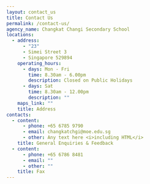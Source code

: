 ```yaml
---
layout: contact_us
title: Contact Us
permalink: /contact-us/
agency_name: Changkat Changi Secondary School
locations:
  - address:
      - "23"
      - Simei Street 3
      - Singapore 529894
    operating_hours:
      - days: Mon - Fri
        time: 8.30am - 6.00pm
        description: Closed on Public Holidays
      - days: Sat
        time: 8.30am - 12.00pm
        description: ""
    maps_link: ""
    title: Address
contacts:
  - content:
      - phone: +65 6785 9790
      - email: changkatchgi@moe.edu.sg
      - other: Any text here <i>including HTML</i>
    title: General Enquiries & Feedback
  - content:
      - phone: +65 6786 8481
      - email: ""
      - other: ""
    title: Fax
---
```


